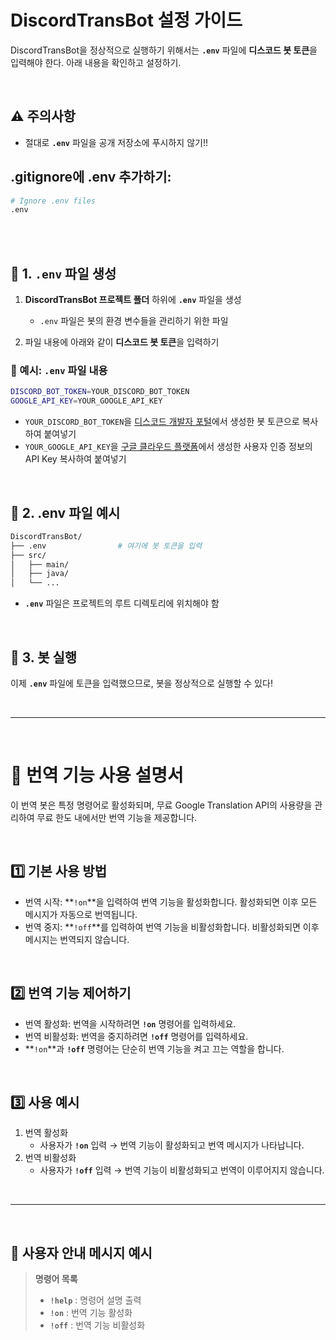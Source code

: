 # DiscordTransBot 설정 가이드

DiscordTransBot을 정상적으로 실행하기 위해서는 **`.env`** 파일에 **디스코드 봇 토큰**을 입력해야 한다. 아래 내용을 확인하고 설정하기.

<br>

## ⚠️ 주의사항
- 절대로 **`.env`** 파일을 공개 저장소에 푸시하지 않기!!

## .gitignore에 .env 추가하기:
```bash
# Ignore .env files
.env
```

<br><br>  

## 📄 1. `.env` 파일 생성

1. **DiscordTransBot 프로젝트 폴더** 하위에 **`.env`** 파일을 생성
   - `.env` 파일은 봇의 환경 변수들을 관리하기 위한 파일
   
2. 파일 내용에 아래와 같이 **디스코드 봇 토큰**을 입력하기


### 📝 예시: `.env` 파일 내용

```bash
DISCORD_BOT_TOKEN=YOUR_DISCORD_BOT_TOKEN
GOOGLE_API_KEY=YOUR_GOOGLE_API_KEY
```
- `YOUR_DISCORD_BOT_TOKEN`을 [디스코드 개발자 포털](https://discord.com/developers/docs/intro)에서 생성한 봇 토큰으로 복사하여 붙여넣기
- `YOUR_GOOGLE_API_KEY`을 [구글 클라우드 플랫폼](https://console.cloud.google.com)에서 생성한 사용자 인증 정보의 API Key 복사하여 붙여넣기

<br>

## 📌 2. .env 파일 예시
```bash
DiscordTransBot/
├── .env                # 여기에 봇 토큰을 입력
├── src/
│   ├── main/
│   ├── java/
│   └── ...
```
- **`.env`** 파일은 프로젝트의 루트 디렉토리에 위치해야 함

<br>

## 🚀 3. 봇 실행
이제 **`.env`** 파일에 토큰을 입력했으므로, 봇을 정상적으로 실행할 수 있다!

<br>

***

<br>

# 📘 번역 기능 사용 설명서
이 번역 봇은 특정 명령어로 활성화되며, 무료 Google Translation API의 사용량을 관리하여 무료 한도 내에서만 번역 기능을 제공합니다.

<br>

## 1️⃣ 기본 사용 방법
- 번역 시작: **`!on`**을 입력하여 번역 기능을 활성화합니다. 활성화되면 이후 모든 메시지가 자동으로 번역됩니다.
- 번역 중지: **`!off`**를 입력하여 번역 기능을 비활성화합니다. 비활성화되면 이후 메시지는 번역되지 않습니다.

<br>

## 2️⃣ 번역 기능 제어하기
- 번역 활성화: 번역을 시작하려면 **`!on`** 명령어를 입력하세요.
- 번역 비활성화: 번역을 중지하려면 **`!off`** 명령어를 입력하세요.
- **`!on`**과 **`!off`** 명령어는 단순히 번역 기능을 켜고 끄는 역할을 합니다.

<br>

## 3️⃣ 사용 예시
1. 번역 활성화
   - 사용자가 **`!on`** 입력 → 번역 기능이 활성화되고 번역 메시지가 나타납니다.
2. 번역 비활성화
   - 사용자가 **`!off`** 입력 → 번역 기능이 비활성화되고 번역이 이루어지지 않습니다.

<br>

***

<br>
  
## 🎉 사용자 안내 메시지 예시
> **명령어 목록**
> <br>   
> - **`!help`** : 명령어 설명 출력  
> - **`!on`** : 번역 기능 활성화  
> - **`!off`** : 번역 기능 비활성화
>   

